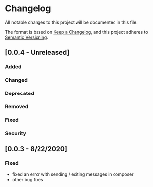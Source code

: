 # Changelog

All notable changes to this project will be documented in this file.

The format is based on [Keep a Changelog](https://keepachangelog.com/en/1.0.0/),
and this project adheres to [Semantic Versioning](https://semver.org/spec/v2.0.0.html).

## [0.0.4 - Unreleased]

### Added

### Changed

### Deprecated

### Removed

### Fixed

### Security

## [0.0.3 - 8/22/2020]

### Fixed

- fixed an error with sending / editing messages in composer
- other bug fixes
